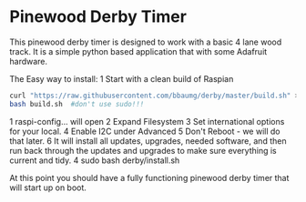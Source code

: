 # Pinewood Derby Timer
This pinewood derby timer is designed to work with a basic 4 lane wood track.  It is a simple python based application that with some Adafruit hardware.

The Easy way to install:
1  Start with a clean build of Raspian

```bash
curl "https://raw.githubusercontent.com/bbaumg/derby/master/build.sh" > build.sh
bash build.sh  #don't use sudo!!!
```
  1  raspi-config... will open
  2  Expand Filesystem
  3  Set international options for your local.
  4  Enable I2C under Advanced
  5  Don't Reboot - we will do that later.
  6  It will install all updates, upgrades, needed software, 
     and then run back through the updates and upgrades to make sure everything is current and tidy.
4  sudo bash derby/install.sh

At this point you should have a fully functioning pinewood derby timer that will start up on boot.
